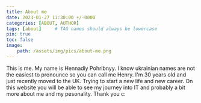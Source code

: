 ```yaml
---
title: About me
date: 2023-01-27 11:30:00 +/-0000
categories: [ABOUT, AUTHOR]
tags: [about]     # TAG names should always be lowercase
pin: true
toc: false
image:
    path: /assets/img/pics/about-me.png
---
```


This is me. My name is Hennadiy Pohribnyy. I know ukrainian names are not the easiest to pronounce so you can call me Henry. 
I'm 30 years old and just recently moved to the UK. Trying to start a new life and new career. On this website you will be able to see my journey into IT and probably a bit more about me and my pesonality. Thank you c:


<henryraccoon>

